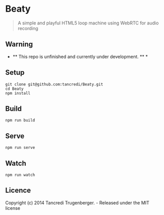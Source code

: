 # Beaty

> A simple and playful HTML5 loop machine using WebRTC for audio recording

## Warning

* ** This repo is unfinished and currently under development. ** *

## Setup

    git clone git@github.com:tancredi/Beaty.git
    cd Beaty
    npm install

## Build

    npm run build

## Serve

    npm run serve

## Watch

    npm run watch

## Licence

Copyright (c) 2014 Tancredi Trugenberger. - Released under the MIT license